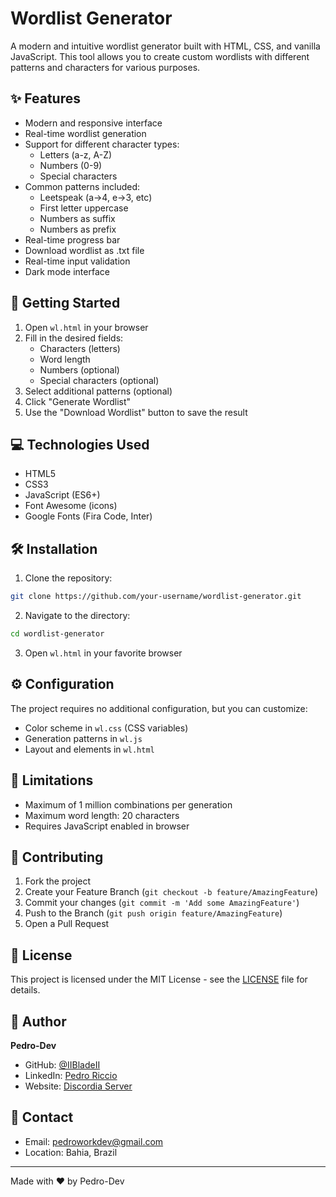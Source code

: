 # Wordlist Generator

A modern and intuitive wordlist generator built with HTML, CSS, and vanilla JavaScript. This tool allows you to create custom wordlists with different patterns and characters for various purposes.

## ✨ Features

- Modern and responsive interface
- Real-time wordlist generation
- Support for different character types:
  - Letters (a-z, A-Z)
  - Numbers (0-9)
  - Special characters
- Common patterns included:
  - Leetspeak (a->4, e->3, etc)
  - First letter uppercase
  - Numbers as suffix
  - Numbers as prefix
- Real-time progress bar
- Download wordlist as .txt file
- Real-time input validation
- Dark mode interface

## 🚀 Getting Started

1. Open `wl.html` in your browser
2. Fill in the desired fields:
   - Characters (letters)
   - Word length
   - Numbers (optional)
   - Special characters (optional)
3. Select additional patterns (optional)
4. Click "Generate Wordlist"
5. Use the "Download Wordlist" button to save the result

## 💻 Technologies Used

- HTML5
- CSS3
- JavaScript (ES6+)
- Font Awesome (icons)
- Google Fonts (Fira Code, Inter)

## 🛠️ Installation

1. Clone the repository:
```bash
git clone https://github.com/your-username/wordlist-generator.git
```

2. Navigate to the directory:
```bash
cd wordlist-generator
```

3. Open `wl.html` in your favorite browser

## ⚙️ Configuration

The project requires no additional configuration, but you can customize:

- Color scheme in `wl.css` (CSS variables)
- Generation patterns in `wl.js`
- Layout and elements in `wl.html`

## 📝 Limitations

- Maximum of 1 million combinations per generation
- Maximum word length: 20 characters
- Requires JavaScript enabled in browser

## 🤝 Contributing

1. Fork the project
2. Create your Feature Branch (`git checkout -b feature/AmazingFeature`)
3. Commit your changes (`git commit -m 'Add some AmazingFeature'`)
4. Push to the Branch (`git push origin feature/AmazingFeature`)
5. Open a Pull Request

## 📜 License

This project is licensed under the MIT License - see the [LICENSE](LICENSE) file for details.

## 👤 Author

**Pedro-Dev**
- GitHub: [@IIBladeII](https://github.com/IIBladeII)
- LinkedIn: [Pedro Riccio](https://www.linkedin.com/in/pedro-riccio)
- Website: [Discordia Server](https://discordia-server.ddns.net/)

## 📧 Contact

- Email: pedroworkdev@gmail.com
- Location: Bahia, Brazil

---
Made with ❤️ by Pedro-Dev